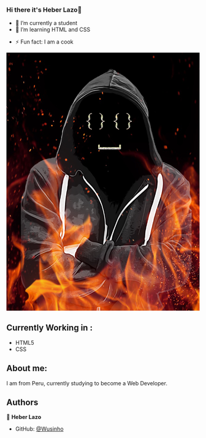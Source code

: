 ### Hi there it's Heber Lazo👋

- 🔭 I’m currently a student
- 🌱 I’m learning HTML and CSS
<!-- - 👯 I’m looking to collaborate on ...
- 🤔 I’m looking for help with ...
- 💬 Ask me about ...
- 📫 How to reach me: ...
- 😄 Pronouns: ... -->
- ⚡ Fun fact: I am a cook

![screenshot](\images\logoV2.png)

## Currently Working in :

- HTML5
- CSS

## About me:

I am from Peru, currently studying to become a Web Developer.

## Authors

👤 **Heber Lazo**

- GitHub: [@Wusinho](https://github.com/Wusinho)

